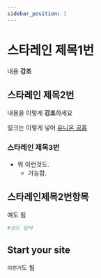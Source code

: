 ```yaml
---
sidebar_position: 1
---
```


# 스타레인 제목1번

내용 **강조**

## 스타레인 제목2번

내용을 이렇게 **강조**하세요

링크는 이렇게 넣어 [유니온 공홈](https://union-1002.github.io/)

### 스타레인 제목3번

- 뭐 이런것도.
  - 가능함.

## 스타레인제목2번항목

얘도 됨

```bash
#코드 입력
```

## Start your site



`이런거`도 됨